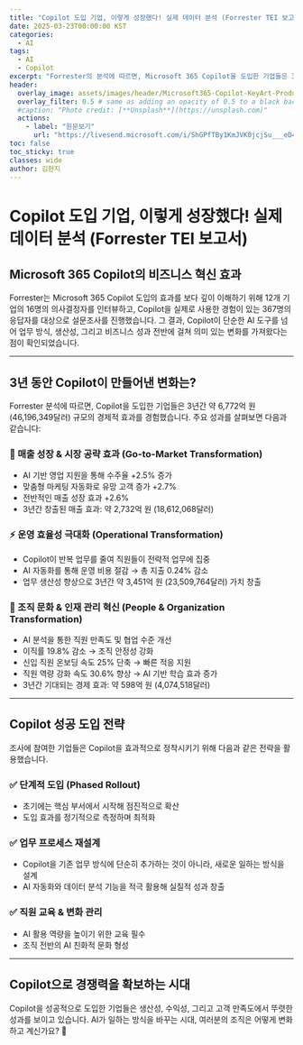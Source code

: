 ```yaml
---
title: "Copilot 도입 기업, 이렇게 성장했다! 실제 데이터 분석 (Forrester TEI 보고서)"
date: 2025-03-23T00:00:00 KST
categories:
  - AI
tags:
  - AI
  - Copilot
excerpt: "Forrester의 분석에 따르면, Microsoft 365 Copilot을 도입한 기업들은 3년간 약 6,772억 원의 경제적 효과를 경험했으며, 매출 성장, 운영 효율성 극대화, 조직 문화 및 인재 관리 혁신에서 뚜렷한 성과를 보였습니다."
header:
  overlay_image: assets/images/header/Microsoft365-Copilot-KeyArt-Productivity-6K-01.png
  overlay_filter: 0.5 # same as adding an opacity of 0.5 to a black background
  #caption: "Photo credit: [**Unsplash**](https://unsplash.com)"
  actions:
    - label: "원문보기"
      url: "https://livesend.microsoft.com/i/ShGPfTBy1KmJVK0jcjSu___eD4cyJWq87n2gUTN39EhgMPLUSSIGNzhunkpzjr7tSj0vceR1QbG6PLUSSIGNpf9iU5FuXjrh02yN5BHTBYEgfRCGA2MRtCjgsEQT8beVbcgQtwFRVpHPyQj1"
toc: false
toc_sticky: true
classes: wide
author: 김현지
---
```


# Copilot 도입 기업, 이렇게 성장했다! 실제 데이터 분석 (Forrester TEI 보고서)

## Microsoft 365 Copilot의 비즈니스 혁신 효과
Forrester는 Microsoft 365 Copilot 도입의 효과를 보다 깊이 이해하기 위해 12개 기업의 16명의 의사결정자를 인터뷰하고, Copilot을 실제로 사용한 경험이 있는 367명의 응답자를 대상으로 설문조사를 진행했습니다. 그 결과, Copilot이 단순한 AI 도구를 넘어 업무 방식, 생산성, 그리고 비즈니스 성과 전반에 걸쳐 의미 있는 변화를 가져왔다는 점이 확인되었습니다.

---

## 3년 동안  Copilot이 만들어낸 변화는?
Forrester 분석에 따르면, Copilot을 도입한 기업들은 3년간 약 6,772억 원 (46,196,349달러) 규모의 경제적 효과를 경험했습니다. 주요 성과를 살펴보면 다음과 같습니다:

### 🚀 매출 성장 & 시장 공략 효과 (Go-to-Market Transformation)

- AI 기반 영업 지원을 통해 수주율 +2.5% 증가 
- 맞춤형 마케팅 자동화로 유망 고객 증가 +2.7% 
- 전반적인 매출 성장 효과 +2.6% 
- 3년간 창출된 매출 효과: 약 2,732억 원 (18,612,068달러) 


### ⚡ 운영 효율성 극대화 (Operational Transformation)

- Copilot이 반복 업무를 줄여 직원들이 전략적 업무에 집중 
- AI 자동화를 통해 운영 비용 절감 → 총 지출 0.24% 감소 
- 업무 생산성 향상으로 3년간 약 3,451억 원 (23,509,764달러) 가치 창출 


### 🤝 조직 문화 & 인재 관리 혁신 (People & Organization Transformation)
- AI 분석을 통한 직원 만족도 및 협업 수준 개선 
- 이직률 19.8% 감소 → 조직 안정성 강화 
- 신입 직원 온보딩 속도 25% 단축 → 빠른 적응 지원 
- 직원 역량 강화 속도 30.6% 향상 → AI 기반 학습 효과 증가 
- 3년간 기대되는 경제 효과: 약 598억 원 (4,074,518달러) 

---

## Copilot 성공 도입 전략

조사에 참여한 기업들은 Copilot을 효과적으로 정착시키기 위해 다음과 같은 전략을 활용했습니다.

### ✅ 단계적 도입 (Phased Rollout)

- 초기에는 핵심 부서에서 시작해 점진적으로 확산 
- 도입 효과를 정기적으로 측정하며 최적화 

### ✅ 업무 프로세스 재설계

- Copilot을 기존 업무 방식에 단순히 추가하는 것이 아니라, 새로운 일하는 방식을 설계 
- AI 자동화와 데이터 분석 기능을 적극 활용해 실질적 성과 창출 

### ✅ 직원 교육 & 변화 관리

- AI 활용 역량을 높이기 위한 교육 필수 
- 조직 전반의 AI 친화적 문화 형성 

---

## Copilot으로 경쟁력을 확보하는 시대

Copilot을 성공적으로 도입한 기업들은 생산성, 수익성, 그리고 고객 만족도에서 뚜렷한 성과를 보이고 있습니다. AI가 일하는 방식을 바꾸는 시대, 여러분의 조직은 어떻게 변화하고 계신가요? 🚀

